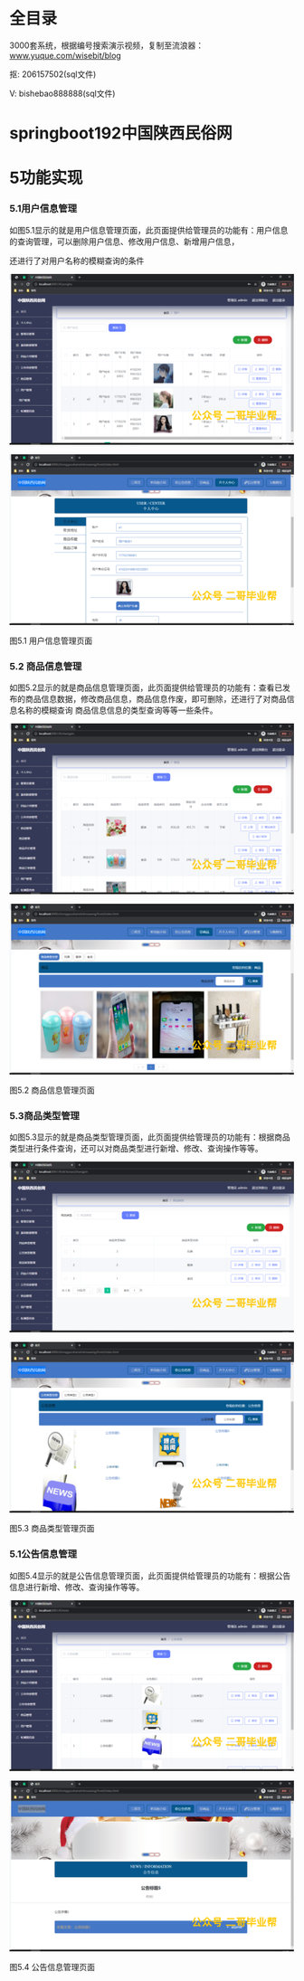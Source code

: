 # 全目录

3000套系统，根据编号搜索演示视频，复制至流浪器：www.yuque.com/wisebit/blog


<p>抠: 206157502(sql文件)</p>
<p>V: bishebao888888(sql文件)</p>



# springboot192中国陕西民俗网

# 5功能实现

### 5.1用户信息管理

如图5.1显示的就是用户信息管理页面，此页面提供给管理员的功能有：用户信息的查询管理，可以删除用户信息、修改用户信息、新增用户信息，

还进行了对用户名称的模糊查询的条件

![](/md/blog.016.png)

![](/md/blog.017.png)

图5.1 用户信息管理页面
### 5.2 商品信息管理
如图5.2显示的就是商品信息管理页面，此页面提供给管理员的功能有：查看已发布的商品信息数据，修改商品信息，商品信息作废，即可删除，还进行了对商品信息名称的模糊查询 商品信息信息的类型查询等等一些条件。

![](/md/blog.018.png)

![](/md/blog.019.png)



图5.2 商品信息管理页面
### 5.3商品类型管理
如图5.3显示的就是商品类型管理页面，此页面提供给管理员的功能有：根据商品类型进行条件查询，还可以对商品类型进行新增、修改、查询操作等等。

![](/md/blog.020.png)

![](/md/blog.021.png)


图5.3 商品类型管理页面
### 5.1公告信息管理
如图5.4显示的就是公告信息管理页面，此页面提供给管理员的功能有：根据公告信息进行新增、修改、查询操作等等。

![](/md/blog.022.png)

![](/md/blog.023.png)

图5.4 公告信息管理页面
